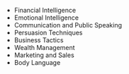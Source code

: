 - Financial Intelligence
- Emotional Intelligence
- Communication and Public Speaking
- Persuasion Techniques
- Business Tactics
- Wealth Management
- Marketing and Sales
- Body Language